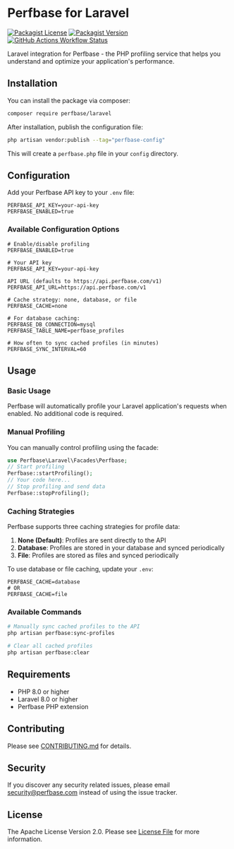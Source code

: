 # Perfbase for Laravel

[![Packagist License](https://img.shields.io/packagist/l/perfbase/laravel)](https://github.com/perfbaseorg/laravel/blob/main/LICENSE.txt)
[![Packagist Version](https://img.shields.io/packagist/v/perfbase/laravel)](https://packagist.org/packages/perfbase/laravel)
[![GitHub Actions Workflow Status](https://img.shields.io/github/actions/workflow/status/perfbaseorg/laravel/ci.yml?branch=main)](https://github.com/perfbaseorg/laravel/actions/workflows/ci.yml)

Laravel integration for Perfbase - the PHP profiling service that helps you understand and optimize your application's performance.

## Installation

You can install the package via composer:

```bash
composer require perfbase/laravel
```

After installation, publish the configuration file:

```bash
php artisan vendor:publish --tag="perfbase-config"
```

This will create a `perfbase.php` file in your `config` directory.

## Configuration

Add your Perfbase API key to your `.env` file:

```env
PERFBASE_API_KEY=your-api-key
PERFBASE_ENABLED=true
```

### Available Configuration Options

```
# Enable/disable profiling
PERFBASE_ENABLED=true

# Your API key
PERFBASE_API_KEY=your-api-key

API URL (defaults to https://api.perfbase.com/v1)
PERFBASE_API_URL=https://api.perfbase.com/v1

# Cache strategy: none, database, or file
PERFBASE_CACHE=none

# For database caching:
PERFBASE_DB_CONNECTION=mysql
PERFBASE_TABLE_NAME=perfbase_profiles

# How often to sync cached profiles (in minutes)
PERFBASE_SYNC_INTERVAL=60
```

## Usage

### Basic Usage

Perfbase will automatically profile your Laravel application's requests when enabled. No additional code is required.

### Manual Profiling

You can manually control profiling using the facade:

```php
use Perfbase\Laravel\Facades\Perfbase;
// Start profiling
Perfbase::startProfiling();
// Your code here...
// Stop profiling and send data
Perfbase::stopProfiling();
```

### Caching Strategies

Perfbase supports three caching strategies for profile data:

1. **None (Default)**: Profiles are sent directly to the API
2. **Database**: Profiles are stored in your database and synced periodically
3. **File**: Profiles are stored as files and synced periodically

To use database or file caching, update your `.env`:

```env
PERFBASE_CACHE=database
# OR
PERFBASE_CACHE=file
```

### Available Commands

```bash
# Manually sync cached profiles to the API
php artisan perfbase:sync-profiles

# Clear all cached profiles
php artisan perfbase:clear
```

## Requirements

- PHP 8.0 or higher
- Laravel 8.0 or higher
- Perfbase PHP extension

## Contributing

Please see [CONTRIBUTING.md](CONTRIBUTING.md) for details.

## Security

If you discover any security related issues, please email security@perfbase.com instead of using the issue tracker.

## License

The Apache License Version 2.0. Please see [License File](LICENSE.txt) for more information.

